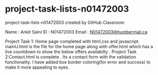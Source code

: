 # project-task-lists-n01472003
project-task-lists-n01472003 created by GitHub Classroom

Name : Ankit Saini 
ID : N01472003
Email : N01472003@humbermail.ca

Project Task 1: Home page completed with html,css and javascript. mainU.html is the file for the home page along with offer.html which has a live countdown to 
show the below offers availabilty . 
Project Task 2:Contact.html is complete . Its a contact form with the validation functionality. I have added box border coloring(for error and success) to make 
it more appealing to eyes. 

